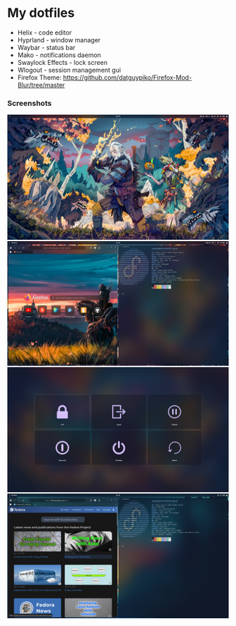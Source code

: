 # My dotfiles
- Helix - code editor
- Hyprland - window manager
- Waybar - status bar
- Mako - notifications daemon
- Swaylock Effects - lock screen
- Wlogout - session management gui
- Firefox Theme: https://github.com/datguypiko/Firefox-Mod-Blur/tree/master
  
### Screenshots
![screenshot8](https://github.com/VadimP22/dotfiles/blob/master/screenshot8.png)
![screenshot3](https://github.com/VadimP22/dotfiles/blob/master/screenshot3.png)
![screenshot6](https://github.com/VadimP22/dotfiles/blob/master/screenshot6.png)
![screenshot](https://github.com/VadimP22/dotfiles/blob/master/screenshot.png)
